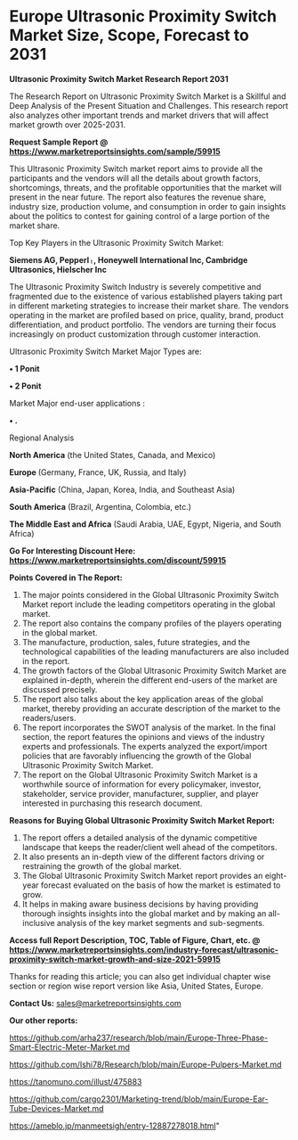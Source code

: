  # Europe Ultrasonic Proximity Switch Market Size, Scope, Forecast to 2031

<strong>Ultrasonic Proximity Switch Market Research Report 2031</strong>

The Research Report on Ultrasonic Proximity Switch Market is a Skillful and Deep Analysis of the Present Situation and Challenges. This research report also analyzes other important trends and market drivers that will affect market growth over 2025-2031.

<strong>Request Sample Report @ <a href=https://www.marketreportsinsights.com/sample/59915>https://www.marketreportsinsights.com/sample/59915</a></strong>

This Ultrasonic Proximity Switch market report aims to provide all the participants and the vendors will all the details about growth factors, shortcomings, threats, and the profitable opportunities that the market will present in the near future. The report also features the revenue share, industry size, production volume, and consumption in order to gain insights about the politics to contest for gaining control of a large portion of the market share.

Top Key Players in the Ultrasonic Proximity Switch Market:

<strong>Siemens AG, Pepperlᛧ, Honeywell International Inc, Cambridge Ultrasonics, Hielscher Inc</strong>

The Ultrasonic Proximity Switch Industry is severely competitive and fragmented due to the existence of various established players taking part in different marketing strategies to increase their market share. The vendors operating in the market are profiled based on price, quality, brand, product differentiation, and product portfolio. The vendors are turning their focus increasingly on product customization through customer interaction.

Ultrasonic Proximity Switch Market Major Types are:

<strong>• 1 Ponit

• 2 Ponit</strong>

Market Major end-user applications :

<strong>• .</strong>

Regional Analysis

</u><strong><b>North America</b></strong> (the United States, Canada, and Mexico)

<strong><b>Europe </b></strong>(Germany, France, UK, Russia, and Italy)

<strong><b>Asia-Pacific</b></strong> (China, Japan, Korea, India, and Southeast Asia)

<strong><b>South America</b></strong> (Brazil, Argentina, Colombia, etc.)

<strong><b>The Middle East and Africa</b></strong> (Saudi Arabia, UAE, Egypt, Nigeria, and South Africa)

<strong>Go For Interesting Discount Here: <a href=https://www.marketreportsinsights.com/discount/59915>https://www.marketreportsinsights.com/discount/59915</a></strong>

<strong>Points Covered in The Report:</strong>
<ol>
  <li>The major points considered in the Global Ultrasonic Proximity Switch Market report include the leading competitors operating in the global market.</li>
  <li>The report also contains the company profiles of the players operating in the global market.</li>
  <li>The manufacture, production, sales, future strategies, and the technological capabilities of the leading manufacturers are also included in the report.</li>
  <li>The growth factors of the Global Ultrasonic Proximity Switch Market are explained in-depth, wherein the different end-users of the market are discussed precisely.</li>
  <li>The report also talks about the key application areas of the global market, thereby providing an accurate description of the market to the readers/users.</li>
  <li>The report incorporates the SWOT analysis of the market. In the final section, the report features the opinions and views of the industry experts and professionals. The experts analyzed the export/import policies that are favorably influencing the growth of the Global Ultrasonic Proximity Switch Market.</li>
  <li>The report on the Global Ultrasonic Proximity Switch Market is a worthwhile source of information for every policymaker, investor, stakeholder, service provider, manufacturer, supplier, and player interested in purchasing this research document.</li>
</ol>
<strong>Reasons for Buying Global Ultrasonic Proximity Switch Market Report:</strong>

<ol>
  <li>The report offers a detailed analysis of the dynamic competitive landscape that keeps the reader/client well ahead of the competitors.</li>
  <li>It also presents an in-depth view of the different factors driving or restraining the growth of the global market.</li>
  <li>The Global Ultrasonic Proximity Switch Market report provides an eight-year forecast evaluated on the basis of how the market is estimated to grow.</li>
  <li>It helps in making aware business decisions by having providing thorough insights insights into the global market and by making an all-inclusive analysis of the key market segments and sub-segments.</li>
</ol>
<strong>Access full Report Description, TOC, Table of Figure, Chart, etc. @ <a href=https://www.marketreportsinsights.com/industry-forecast/ultrasonic-proximity-switch-market-growth-and-size-2021-59915>https://www.marketreportsinsights.com/industry-forecast/ultrasonic-proximity-switch-market-growth-and-size-2021-59915</a></strong>


Thanks for reading this article; you can also get individual chapter wise section or region wise report version like Asia, United States, Europe.

<strong>Contact Us:</strong>
sales@marketreportsinsights.com

<strong>Our other reports:</strong>

<a href=https://github.com/arha237/research/blob/main/Europe-Three-Phase-Smart-Electric-Meter-Market.md>https://github.com/arha237/research/blob/main/Europe-Three-Phase-Smart-Electric-Meter-Market.md</a>

<a href=https://github.com/Ishi78/Research/blob/main/Europe-Pulpers-Market.md>https://github.com/Ishi78/Research/blob/main/Europe-Pulpers-Market.md</a>

<a href=https://tanomuno.com/illust/475883>https://tanomuno.com/illust/475883</a>

<a href=https://github.com/cargo2301/Marketing-trend/blob/main/Europe-Ear-Tube-Devices-Market.md>https://github.com/cargo2301/Marketing-trend/blob/main/Europe-Ear-Tube-Devices-Market.md</a>

<a href=https://ameblo.jp/manmeetsigh/entry-12887278018.html>https://ameblo.jp/manmeetsigh/entry-12887278018.html</a>"
